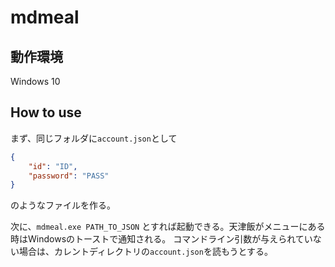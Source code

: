 # mdmeal
## 動作環境
Windows 10

## How to use
まず、同じフォルダに`account.json`として
``` json
{
    "id": "ID",
    "password": "PASS"
}
```
のようなファイルを作る。

次に、`mdmeal.exe PATH_TO_JSON` とすれば起動できる。天津飯がメニューにある時はWindowsのトーストで通知される。
コマンドライン引数が与えられていない場合は、カレントディレクトリの`account.json`を読もうとする。

